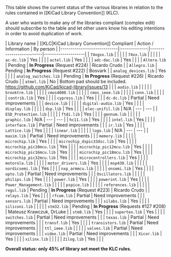 This table shows the current status of the various libraries in relation to the rules contained in [[KiCad Library Convention]] (KLC).

A user who wants to make any of the libraries compliant (complex edit) should subscribe to the table and let other users know his editing intentions in order to avoid duplication of work.

| Library name               | [[KLC|KiCad Library Convention]] Compliant | Action / Information    | By person          |
|----------------------------|:-------------:|-------------------------|--------------------|
| `74xgxx.lib`               |               |                         |                    |
| `74xx.lib`                 |               |                         |                    |
| `ac-dc.lib`                | Yes           |                         |                    |
| `actel.lib`                | Yes           |                         |                    |
| `adc-dac.lib`              | Yes           |                         |                    |
| `Altera.lib`               | Pending       | **In Progress** (Request #224) | Ricardo Crudo      |
| `Allegro.lib`              | Pending       | **In Progress** (Request #222) | Bosvark            |
| `analog_devices.lib`       | Yes           |                         |                    |
| `analog_switches.lib`      | Pending       | **In Progress** (Request #226) | Ricardo Crudo      |
| `atmel.lib`                | No            | Bottom pad should be included. https://github.com/KiCad/kicad-library/issues/13 |                    |
| `audio.lib`                |               |                         |                    |
| `brooktre.lib`             |               |                         |                    |
| `cmos4000.lib`             |               |                         |                    |
| `cmos_ieee.lib`            |               |                         |                    |
| `conn.lib`                 |               |                         |                    |
| `contrib.lib`              | Yes           |                         |                    |
| `cypress.lib`              | Yes           |                         |                    |
| `dc-dc.lib`                | Partial       | Need improvements       |                    |
| `device.lib`               |               |                         |                    |
| `digital-audio.lib`        | Yes           |                         |                    |
| `display.lib`              |               |                         |                    |
| `dsp.lib`                  | Yes           |                         |                    |
| `elec-unifil.lib`          | N/A           | ---                     | ---                |
| `ESD_Protection.lib`       |               |                         |                    |
| `ftdi.lib`                 | Yes           |                         |                    |
| `gennum.lib`               |               |                         |                    |
| `graphic.lib`              | N/A           | ---                     | ---                |
| `hc11.lib`                 | Yes           |                         |                    |
| `intel.lib`                | Yes           |                         |                    |
| `interface.lib`            | Partial       | Need improvements       |                    |
| `ir.lib`                   | Yes           |                         |                    |
| `Lattice.lib`              | Yes           |                         |                    |
| `linear.lib`               |               |                         |                    |
| `logo.lib`                 | N/A           | ---                     | ---                |
| `maxim.lib`                | Partial       | Need improvements       |                    |
| `memory.lib`               |               |                         |                    |
| `microchip.lib`            | Yes           |                         |                    |
| `microchip_dspic33dsc.lib` | Yes           |                         |                    |
| `microchip_pic10mcu.lib`   | Yes           |                         |                    |
| `microchip_pic12mcu.lib`   | Yes           |                         |                    |
| `microchip_pic16mcu.lib`   | Yes           |                         |                    |
| `microchip_pic18mcu.lib`   | Yes           |                         |                    |
| `microchip_pic32mcu.lib`   | Yes           |                         |                    |
| `microcontrollers.lib`     | Yes           |                         |                    |
| `motorola.lib`             |               |                         |                    |
| `motor_drivers.lib`        | Yes           |                         |                    |
| `msp430.lib`               |               |                         |                    |
| `nordicsemi.lib`           | Yes           |                         |                    |
| `nxp_armmcu.lib`           |               |                         |                    |
| `onsemi.lib`               | Yes           |                         |                    |
| `opto.lib`                 | Partial       | Need improvements       |                    |
| `Oscillators.lib`          |               |                         |                    |
| `philips.lib`              | Yes           |                         |                    |
| `power.lib`                | Yes           |                         |                    |
| `powerint.lib`             | Yes           |                         |                    |
| `Power_Management.lib`     |               |                         |                    |
| `pspice.lib`               |               |                         |                    |
| `references.lib`           |               |                         |                    |
| `regul.lib`                | Pending       | **In Progress** (Request #223) | Ricardo Crudo      |
| `relays.lib`               | Yes           |                         |                    |
| `rfcom.lib`                | Partial       | Need improvements       |                    |
| `sensors.lib`              | Partial       | Need improvements       |                    |
| `silabs.lib`               | Yes           |                         |                    |
| `siliconi.lib`             |               |                         |                    |
| `stm32.lib`                | Pending       | **In Progress** (Requests #127 #208) | Mateusz Krawczuk, DrLuke |
| `stm8.lib`                 | Yes           |                         |                    |
| `supertex.lib`             | Yes           |                         |                    |
| `switches.lib`             | Partial       | Need improvements       |                    |
| `texas.lib`                | Partial       | Need improvements       |                    |
| `transf.lib`               | Yes           |                         |                    |
| `transistors.lib`          | Partial       | Need improvements       |                    |
| `ttl_ieee.lib`             |               |                         |                    |
| `valves.lib`               | Partial       | Need improvements       |                    |
| `video.lib`                | Partial       | Need improvements       |                    |
| `Xicor.lib`                | Yes           |                         |                    |
| `xilinx.lib`               |               |                         |                    |
| `Zilog.lib`                | Yes           |                         |                    |

**Overall status: only 45% of library set meet the KLC rules.**